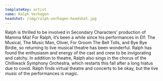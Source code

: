 ```yaml
---
templateKey: artist
name: Ralph Verhagen
headshot: /img/ralph-verhagen-headshot.jpg
---
```

Ralph is thrilled to be involved in Secondary Characters' production of Mamma Mia! For Ralph, it’s been a while since his performances in Elf: The Musical, The Music Man, Oliver, For Groom The Bell Tolls, and Bye Bye Birdie, so returning to live musical theatre has been wonderful. Ralph has found the enthusiasm and energy of the cast and crew to be invigorating and catchy. In addition to theatre, Ralph also sings in the chorus of the Chilliwack Symphony Orchestra, which restarts this fall after a long hiatus due to covid. Ralph finds virtual theatre and concerts to be okay, but the live music of the performances is magic.